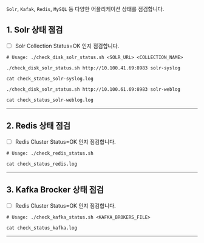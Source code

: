 `Solr`, `Kafak`, `Redis`, `MySQL` 등 다양한 어플리케이션 상태를 점검합니다.

## 1. Solr 상태 점검
- [ ] Solr Collection Status=OK 인지 점검합니다.

```
# Usage: ./check_disk_solr_status.sh <SOLR_URL> <COLLECTION_NAME>

./check_disk_solr_status.sh http://10.100.41.69:8983 solr-syslog

cat check_status_solr-syslog.log

./check_disk_solr_status.sh http://10.100.61.69:8983 solr-weblog

cat check_status_solr-weblog.log
```

---
## 2. Redis 상태 점검
- [ ] Redis Cluster Status=OK 인지 점검합니다.

```
# Usage: ./check_redis_status.sh

cat check_status_redis.log
```

---

## 3. Kafka Brocker 상태 점검
- [ ] Redis Cluster Status=OK 인지 점검합니다.

```
# Usage: ./check_kafka_status.sh <KAFKA_BROKERS_FILE>

cat check_status_kafka.log
```

---
